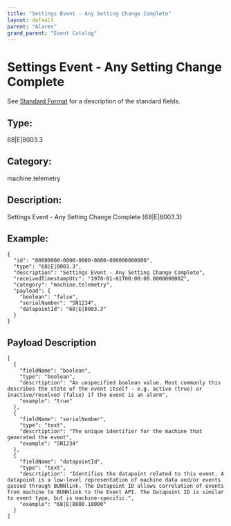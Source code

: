 ```yaml
---
title: "Settings Event - Any Setting Change Complete"
layout: default
parent: "Alarms"
grand_parent: "Event Catalog"
---
```


# Settings Event - Any Setting Change Complete

See [Standard Format](/event-subscriptions/event-format) for a description of the standard fields.

## Type:

68\|E\|8003.3

## Category:

machine.telemetry

## Description: 

Settings Event - Any Setting Change Complete (68\|E\|8003.3)

## Example:

```
{
  "id": "00000000-0000-0000-0000-000000000000",
  "type": "68|E|8003.3",
  "description": "Settings Event - Any Setting Change Complete",
  "receivedTimestampUtc": "1970-01-01T00:00:00.000000000Z",
  "category": "machine.telemetry",
  "payload": {
    "boolean": "false",
    "serialNumber": "SN1234",
    "datapointId": "68|E|8003.3"
  }
}
```

## Payload Description

```
[
  {
    "fieldName": "boolean",
    "type": "boolean",
    "descrtiption": "An unspecified boolean value. Most commonly this describes the state of the event itself - e.g. active (true) or inactive/resolved (false) if the event is an alarm",
    "example": "true"
  },
  {
    "fieldName": "serialNumber",
    "type": "text",
    "descrtiption": "The unique identifier for the machine that generated the event",
    "example": "SN1234"
  },
  {
    "fieldName": "datapointId",
    "type": "text",
    "descrtiption": "Identifies the datapoint related to this event. A datapoint is a low-level representation of machine data and/or events passed through BUNNlink. The Datapoint ID allows correlation of events from machine to BUNNlink to the Event API. The Datapoint ID is similar to event type, but is machine-specific.",
    "example": "68|E|8000.10000"
  }
]
```

